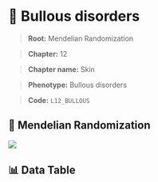 # 🧪 Bullous disorders

> **Root:** Mendelian Randomization

> **Chapter:** 12  

> **Chapter name:** Skin

> **Phenotype:** Bullous disorders  

> **Code:** `L12_BULLOUS`

## 🧬 Mendelian Randomization  

<img src="/MR/Figures/Forward/L12_BULLOUS.png"/>

## 📊 Data Table

<CsvTableMRF src="/MR_Data/Forward/L12_BULLOUS.csv"/>
